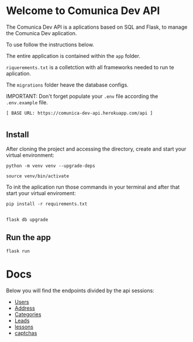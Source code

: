 # Welcome to Comunica Dev API

The Comunica Dev API is a aplications based on SQL and Flask, to manage the Comunica Dev aplication.

To use follow the instructions below.

The entire application is contained within the `app` folder.

`riquerements.txt` is a colletction with all frameworks needed to run te aplication.

The `migrations` folder heave the database configs.

IMPORTANT: Don't forget populate your `.env` file according the `.env.example` file.


    [ BASE URL: https://comunica-dev-api.herokuapp.com/api ]
# 
## Install
After cloning the project and accessing the directory, create and start your virtual environment:
    
    python -m venv venv --upgrade-deps
    
    source venv/bin/activate

To init the aplication run those commands in your terminal and after that start your virtual enviroment:

    pip install -r requirements.txt
##
    flask db upgrade

## Run the app

    flask run

#
# Docs
Below you will find the endpoints divided by the api sessions:


- [Users](./documentation/users.md)
- [Address](./documentation/address.md)
- [Categories](./documentation/categories.md)
- [Leads](./documentation/leads.md)
- [lessons](./documentation/lessons.md)
- [captchas](./documentation/captchas.md)

